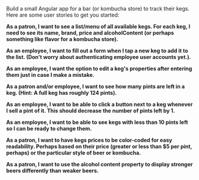 Build a small Angular app for a bar (or kombucha store) to track their kegs. Here are some user stories to get you started:

**As a patron, I want to see a list/menu of all available kegs. For each keg, I need to see its name, brand, price and alcoholContent (or perhaps something like flavor for a kombucha store).**

**As an employee, I want to fill out a form when I tap a new keg to add it to the list. (Don't worry about authenticating employee user accounts yet.).**

**As an employee, I want the option to edit a keg's properties after entering them just in case I make a mistake.**

**As a patron and/or employee, I want to see how many pints are left in a keg. (Hint: A full keg has roughly 124 pints).**

**As an employee, I want to be able to click a button next to a keg whenever I sell a pint of it. This should decrease the number of pints left by 1.**

**As an employee, I want to be able to see kegs with less than 10 pints left so I can be ready to change them.**

**As a patron, I want to have kegs prices to be color-coded for easy readability. Perhaps based on their price (greater or less than $5 per pint, perhaps) or the particular style of beer or kombucha.**

**As a patron, I want to use the alcohol content property to display stronger beers differently than weaker beers.**
